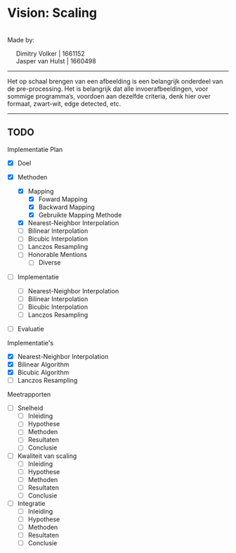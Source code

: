 # Vision: Scaling
<br />Made by: <br /><div style="margin-left: 20px">
Dimitry Volker | 1661152 <br >
Jasper van Hulst | 1660498
</div>

____________

Het op schaal brengen van een afbeelding is een belangrijk onderdeel van de pre-processing. Het is belangrijk dat alle invoerafbeeldingen, voor sommige programma’s, voordoen aan dezelfde criteria, denk hier over formaat, zwart-wit, edge detected, etc.

____________

## TODO

Implementatie Plan
- [x] Doel
- [x] Methoden
	- [x] Mapping
		- [x] Foward Mapping
		- [x] Backward Mapping
		- [x] Gebruikte Mapping Methode
	- [x] Nearest-Neighbor Interpolation
	- [ ] Bilinear Interpolation
	- [ ] Bicubic Interpolation
	- [ ] Lanczos Resampling
	- [ ] Honorable Mentions
		- [ ] Diverse
- [ ] Implementatie
	- [ ] Nearest-Neighbor Interpolation
	- [ ] Bilinear Interpolation
	- [ ] Bicubic Interpolation
	- [ ] Lanczos Resampling
- [ ] Evaluatie


Implementatie's 
- [x] Nearest-Neighbor Interpolation
- [x] Bilinear Algorithm
- [x] Bicubic Algorithm
- [ ] Lanczos Resampling

Meetrapporten
- [ ] Snelheid 
	- [ ] Inleiding
	- [ ] Hypothese
	- [ ] Methoden
	- [ ] Resultaten
	- [ ] Conclusie
- [ ] Kwaliteit van scaling
	- [ ] Inleiding
	- [ ] Hypothese
	- [ ] Methoden
	- [ ] Resultaten
	- [ ] Conclusie
- [ ] Integratie
	- [ ] Inleiding
	- [ ] Hypothese
	- [ ] Methoden
	- [ ] Resultaten
	- [ ] Conclusie